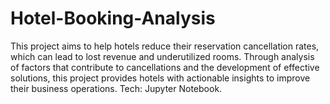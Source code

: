 # Hotel-Booking-Analysis
This project aims to help hotels reduce their reservation cancellation rates, which can lead to lost revenue and underutilized rooms. Through analysis of factors that contribute to cancellations and the development of effective solutions, this project provides hotels with actionable insights to improve their business operations. Tech: Jupyter Notebook.
